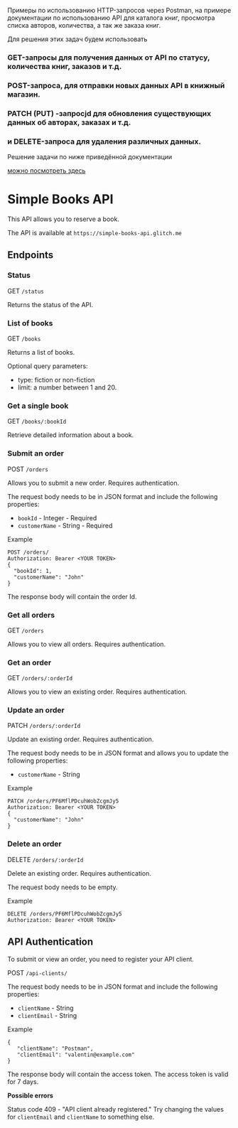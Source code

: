 Примеры по использованию HTTP-запросов через Postman,
на примере  документации по использованию API для каталога книг,
просмотра списка авторов, количества, а так же заказа книг.

Для решения этих задач будем использовать 
### GET-запросы  для получения данных от API по статусу, количества книг, заказов и т.д.
### POST-запроса, для отправки новых данных API в книжный магазин.
### PATCH (PUT) -запросjd  для обновления существующих данных об авторах, заказах и т.д.
### и DELETE-запроса  для удаления  различных данных.

Решение задачи по ниже приведённой документации
 <p><a href="https://youtu.be/Sq2A41HWY1w" target="_blank" >можно посмотреть здесь</a></p>
 
 

# Simple Books API #

This API allows you to reserve a book.

The API is available at `https://simple-books-api.glitch.me`

## Endpoints ##

### Status ###

GET `/status`

Returns the status of the API.

### List of books ###

GET `/books`

Returns a list of books.

Optional query parameters:

- type: fiction or non-fiction
- limit: a number between 1 and 20.


### Get a single book ###

GET `/books/:bookId`

Retrieve detailed information about a book.


### Submit an order ###

POST `/orders`

Allows you to submit a new order. Requires authentication.

The request body needs to be in JSON format and include the following properties:

 - `bookId` - Integer - Required
 - `customerName` - String - Required

Example
```
POST /orders/
Authorization: Bearer <YOUR TOKEN>
{
  "bookId": 1,
  "customerName": "John"
}
```

The response body will contain the order Id.

### Get all orders ###

GET `/orders`

Allows you to view all orders. Requires authentication.

### Get an order ###

GET `/orders/:orderId`

Allows you to view an existing order. Requires authentication.

### Update an order ###

PATCH `/orders/:orderId`

Update an existing order. Requires authentication.

The request body needs to be in JSON format and allows you to update the following properties:

 - `customerName` - String

 Example
```
PATCH /orders/PF6MflPDcuhWobZcgmJy5
Authorization: Bearer <YOUR TOKEN>
{
  "customerName": "John"
}
```

### Delete an order ###

DELETE `/orders/:orderId`

Delete an existing order. Requires authentication.

The request body needs to be empty.

 Example
```
DELETE /orders/PF6MflPDcuhWobZcgmJy5
Authorization: Bearer <YOUR TOKEN>
```

## API Authentication ##

To submit or view an order, you need to register your API client.

POST `/api-clients/`

The request body needs to be in JSON format and include the following properties:

 - `clientName` - String
 - `clientEmail` - String

 Example

 ```
 {
    "clientName": "Postman",
    "clientEmail": "valentin@example.com"
}
 ```

The response body will contain the access token. The access token is valid for 7 days.

**Possible errors**

Status code 409 - "API client already registered." Try changing the values for `clientEmail` and `clientName` to something else.
